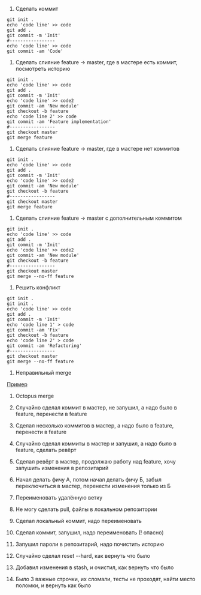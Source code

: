 1. Сделать коммит

  ```
  git init .
  echo 'code line' >> code
  git add .
  git commit -m 'Init'
  #-----------------
  echo 'code line' >> code
  git commit -am 'Code'
  ```

1. Сделать слияние feature -> master, где в мастере есть коммит, посмотреть историю

  ```
  git init .
  echo 'code line' >> code
  git add .
  git commit -m 'Init'
  echo 'code line' >> code2
  git commit -am 'New module'
  git checkout -b feature
  echo 'code line 2' >> code
  git commit -am 'Feature implementation'
  #-----------------
  git checkout master
  git merge feature
  ```

1. Сделать слияние feature -> master, где в мастере нет коммитов

  ```
  git init .
  echo 'code line' >> code
  git add .
  git commit -m 'Init'
  echo 'code line' >> code2
  git commit -am 'New module'
  git checkout -b feature
  #-----------------
  git checkout master
  git merge feature
  ```

1. Сделать слияние feature -> master с дополнительным коммитом

  ```
  git init .
  echo 'code line' >> code
  git add .
  git commit -m 'Init'
  echo 'code line' >> code2
  git commit -am 'New module'
  git checkout -b feature
  #-----------------
  git checkout master
  git merge --no-ff feature
  ```

1. Решить конфликт

  ```
  git init .
  git init .
  echo 'code line' >> code
  git add .
  git commit -m 'Init'
  echo 'code line 1' > code
  git commit -am 'Fix'
  git checkout -b feature
  echo 'code line 2' > code
  git commit -am 'Refactoring'
  #-----------------
  git checkout master
  git merge --no-ff feature
  ```

1. Неправильный merge

  [Пример](https://news.ycombinator.com/item?id=9871042)

1. Octopus merge


1. Случайно сделал коммит в мастер, не запушил, а надо было в feature, перенести в feature
1. Сделал несколько коммитов в мастер, а надо было в feature, перенести в feature
1. Случайно сделал коммиты в мастер и запушил, а надо было в feature, сделать ревёрт
1. Сделал ревёрт в мастер, продолжаю работу над feature, хочу запушить изменения в репозитарий
1. Начал делать фичу А, потом начал делать фичу Б, забыл переключиться в мастер, перенести изменения только из Б
1. Переименовать удалённую ветку
1. Не могу сделать pull, файлы в локальном репозитории
1. Сделал локальный коммит, надо переименовать
1. Сделал коммит, запушил, надо переименовать (! опасно)
1. Запушил пароли в репозитарий, надо почистить историю
1. Случайно сделал reset --hard, как вернуть что было
1. Добавил изменения в stash, и очистил, как вернуть что было
1. Было 3 важные строчки, их сломали, тесты не проходят, найти место поломки, и вернуть как было

